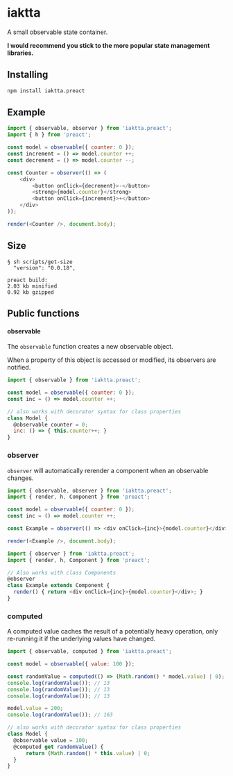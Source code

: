 # iaktta

A small observable state container.

**I would recommend you stick to the more popular state management libraries.**

## Installing

```bash
npm install iaktta.preact
```

## Example

```js
import { observable, observer } from 'iaktta.preact';
import { h } from 'preact';

const model = observable({ counter: 0 });
const increment = () => model.counter ++;
const decrement = () => model.counter --;

const Counter = observer(() => (
    <div>
        <button onClick={decrement}>-</button>
        <strong>{model.counter}</strong>
        <button onClick={increment}>+</button>
    </div>
));

render(<Counter />, document.body);
```

## Size

```
§ sh scripts/get-size 
  "version": "0.0.18",

preact build:
2.03 kb minified
0.92 kb gzipped
``` 

## Public functions

#### observable

The `observable` function creates a new observable object.

When a property of this object is accessed or modified, its observers are notified.

```js
import { observable } from 'iaktta.preact';

const model = observable({ counter: 0 });
const inc = () => model.counter ++;

// also works with decorator syntax for class properties
class Model {
  @observable counter = 0;
  inc: () => { this.counter++; }
}
```

### observer

`observer` will automatically rerender a component when an observable changes.

```js
import { observable, observer } from 'iaktta.preact';
import { render, h, Component } from 'preact';

const model = observable({ counter: 0 });
const inc = () => model.counter ++;

const Example = observer(() => <div onClick={inc}>{model.counter}</div>);

render(<Example />, document.body);
```

```js
import { observer } from 'iaktta.preact';
import { render, h, Component } from 'preact';

// Also works with class Components
@observer
class Example extends Component {
  render() { return <div onClick={inc}>{model.counter}</div>; }
}
```

### computed

A computed value caches the result of a potentially heavy operation, only re-running it if the underlying values have changed.

```js
import { observable, computed } from 'iaktta.preact';

const model = observable({ value: 100 });

const randomValue = computed(() => (Math.random() * model.value) | 0);
console.log(randomValue()); // 13
console.log(randomValue()); // 13
console.log(randomValue()); // 13

model.value = 200;
console.log(randomValue()); // 163

// also works with decorator syntax for class properties
class Model {
  @observable value = 100;
  @computed get randomValue() {
      return (Math.random() * this.value) | 0;
  }
}
```
